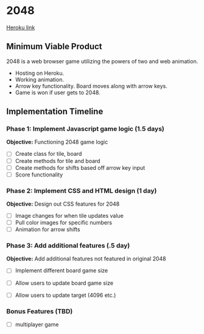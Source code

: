 # 2048

[Heroku link][heroku]

[heroku]:http://heroku.com

## Minimum Viable Product

2048 is a web browser game utilizing the powers of two and web animation.

- Hosting on Heroku.
- Working animation.
- Arrow key functionality.  Board moves along with arrow keys.
- Game is won if user gets to 2048.


## Implementation Timeline

### Phase 1: Implement Javascript game logic (1.5 days)

**Objective:** Functioning 2048 game logic

- [ ] Create class for tile, board
- [ ] Create methods for tile and board
- [ ] Create methods for shifts based off arrow key input
- [ ] Score functionality

### Phase 2: Implement CSS and HTML design (1 day)

**Objective:**  Design out CSS features for 2048

- [ ] Image changes for when tile updates value
- [ ] Pull color images for specific numbers
- [ ] Animation for arrow shifts

### Phase 3: Add additional features (.5 day)

**Objective:** Add additional features not featured in original 2048

- [ ] Implement different board game size
- [ ] Allow users to update board game size
- [ ] Allow users to update target (4096 etc.)


### Bonus Features (TBD)
- [ ] multiplayer game

[phase-one]: docs/phases/phase1.md
[phase-two]: docs/phases/phase2.md
[phase-three]: docs/phases/phase3.md
